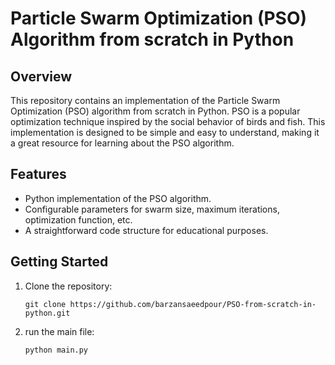 # Particle Swarm Optimization (PSO) Algorithm  from scratch in Python

## Overview

This repository contains an implementation of the Particle Swarm Optimization (PSO) algorithm from scratch in Python. PSO is a popular optimization technique inspired by the social behavior of birds and fish. This implementation is designed to be simple and easy to understand, making it a great resource for learning about the PSO algorithm.

## Features

- Python implementation of the PSO algorithm.
- Configurable parameters for swarm size, maximum iterations, optimization function, etc.
- A straightforward code structure for educational purposes.

## Getting Started

1. Clone the repository:

    ```
    git clone https://github.com/barzansaeedpour/PSO-from-scratch-in-python.git
    ```

2. run the main file:
    ```
    python main.py
    ```
